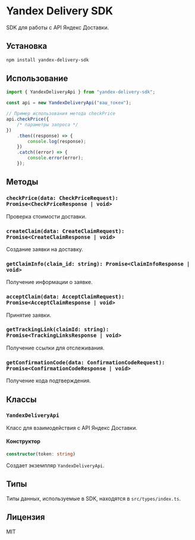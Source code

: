 # Yandex Delivery SDK

SDK для работы с API Яндекс Доставки.

## Установка

```sh
npm install yandex-delivery-sdk
````

## Использование

```ts
import { YandexDeliveryApi } from "yandex-delivery-sdk";

const api = new YandexDeliveryApi("ваш_токен");

// Пример использования метода checkPrice
api.checkPrice({
    /* параметры запроса */
})
    .then((response) => {
        console.log(response);
    })
    .catch((error) => {
        console.error(error);
    });
```

## Методы

### `checkPrice(data: CheckPriceRequest): Promise<CheckPriceResponse | void>`

Проверка стоимости доставки.

### `createClaim(data: CreateClaimRequest): Promise<CreateClaimResponse | void>`

Создание заявки на доставку.

### `getClaimInfo(claim_id: string): Promise<ClaimInfoResponse | void>`

Получение информации о заявке.

### `acceptClaim(data: AcceptClaimRequest): Promise<AcceptClaimResponse | void>`

Принятие заявки.

### `getTrackingLink(claimId: string): Promise<TrackingLinksResponse | void>`

Получение ссылки для отслеживания.

### `getConfirmationCode(data: ConfirmationCodeRequest): Promise<ConfirmationCodeResponse | void>`

Получение кода подтверждения.

## Классы

### `YandexDeliveryApi`

Класс для взаимодействия с API Яндекс Доставки.

#### Конструктор

```ts
constructor(token: string)
```

Создает экземпляр `YandexDeliveryApi`.

## Типы

Типы данных, используемые в SDK, находятся в `src/types/index.ts`.

## Лицензия

MIT
